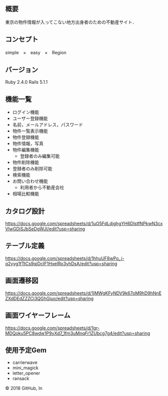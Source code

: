 ## 概要
東京の物件情報が入ってこない地方出身者のための不動産サイト．

## コンセプト
simple　×　easy　×　Region

## バージョン
Ruby 2.4.0 Rails 5.1.1

## 機能一覧
- ログイン機能
-	ユーザー登録機能
   - 名前，メールアドレス，パスワード
-	物件一覧表示機能
-	物件登録機能
-	物件情報，写真
-	物件編集機能
    -	登録者のみ編集可能
-	物件削除機能
  -	登録者のみ削除可能
-	検索機能
-	お問い合わせ機能
     -	利用者から不動産会社
-	相場比較機能

## カタログ設計
https://docs.google.com/spreadsheets/d/1uO5FdLdjghgYH6DlstfNPkwN3cxVlwGDiSJbSeDgWJI/edit?usp=sharing

## テーブル定義
https://docs.google.com/spreadsheets/d/1hhuUF8wPo_j-q2yvg1fTtCs9qjDcIF1HxeIRo3yhDsA/edit?usp=sharing

## 画面遷移図
https://docs.google.com/spreadsheets/d/1jMWgKFyNDV9k67oM9hD9hNnEZXdDEdZZZCi3QGhGjuo/edit?usp=sharing

## 画面ワイヤーフレーム
https://docs.google.com/spreadsheets/d/1gr-MDQoku5PC8wdw1P9yXd7_1fm3uMnqFr1ZUbcg7g4/edit?usp=sharing

## 使用予定Gem
- carrierwave
- mini_magick
- letter_opener
- ransack

© 2018 GitHub, In